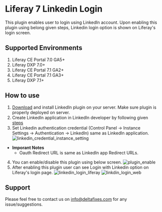 # Liferay 7 Linkedin Login
This plugin enables user to login using LinkedIn account. Upon enabling this plugin using belong given steps, Linkedin login option is shown on Liferay's login screen.

## Supported Environments
1. Liferay CE Portal 7.0 GA5+
2. Liferay DXP 7.0+
3. Liferay CE Portal 7.1 GA2+
4. Liferay CE Portal 7.1 GA3+
5. Liferay DXP 7.1+

## How to use
1. [Download](https://web.liferay.com/marketplace/-/mp/application/169226679) and install LinkedIn plugin on your server. Make sure plugin is properly deployed on server.
2. Create LinkedIn application in LinkedIn developer by following given [steps](https://docs.wpwebelite.com/social-network-integration/linkedin/ "LinkedIn Application")
3. Set Linkedin authentication credential (Control Panel &rarr; Instance Settings &rarr; Authentication &rarr; LinkedIn) same as LinkedIn application.
![linkedin_credential_instance_setting](https://user-images.githubusercontent.com/27973508/63245157-027da500-c27d-11e9-912a-88c77a835289.jpg)
 - **Imporant Notes**
    - Oauth Redirect URL  is same as LinkedIn app Redirect URLs.
4. You can enable/disable this plugin using below screen.
![plugin_enable](https://user-images.githubusercontent.com/27973508/63245275-6607d280-c27d-11e9-8bf8-aba367740567.jpg)
5. After enabling this plugin user can see Login with Linkedin option on Liferay's login page.
![linkedin_login_liferay](https://user-images.githubusercontent.com/27973508/63243167-5b4a3f00-c277-11e9-8399-bcf07338e7a8.JPG)
![linkdin_login_web](https://user-images.githubusercontent.com/27973508/63243202-74eb8680-c277-11e9-89c2-ba4d45801d7c.JPG)

## Support
   Please feel free to contact us on info@deltafixes.com for any issue/suggestions.
